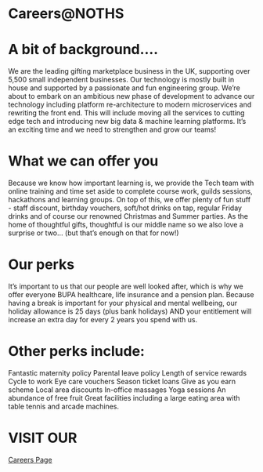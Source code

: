 # Careers@NOTHS

# A bit of background….
We are the leading gifting marketplace business in the UK, supporting over 5,500 small independent businesses. Our technology is mostly built in house and supported by a passionate and fun engineering group. We’re about to embark on an ambitious new phase of development to advance our technology including platform re-architecture to modern microservices and rewriting the front end. This will include moving all the services to cutting edge tech and introducing new big data & machine learning platforms.  It’s an exciting time and we need to strengthen and grow our teams!

# What we can offer you

Because we know how important learning is, we provide the Tech team with online training and time set aside to complete course work, guilds sessions, hackathons and learning groups. On top of this, we offer plenty of fun stuff - staff discount, birthday vouchers, soft/hot drinks on tap, regular Friday drinks and of course our renowned Christmas and Summer parties. As the home of thoughtful gifts, thoughtful is our middle name so we also love a surprise or two… (but that’s enough on that for now!)

# Our perks 

It’s important to us that our people are well looked after, which is why we offer everyone BUPA healthcare, life insurance and a pension plan. Because having a break is important for your physical and mental wellbeing, our holiday allowance is 25 days (plus bank holidays) AND your entitlement will increase an extra day for every 2 years you spend with us. 

# Other perks include: 
Fantastic maternity policy
Parental leave policy 
Length of service rewards 
Cycle to work 
Eye care vouchers
Season ticket loans
Give as you earn scheme
Local area discounts 
In-office massages
Yoga sessions 
An abundance of free fruit
Great facilities including a large eating area with table tennis and arcade machines.

# VISIT OUR
<a href="https://www.notonthehighstreet.com/pages/careers-page">Careers Page</a>

